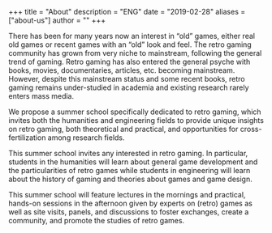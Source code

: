 +++
title = "About"
description = "ENG"
date = "2019-02-28"
aliases = ["about-us"]
author = ""
+++

There has been for many years now an interest in “old” games, either real old games or recent games with an “old” look and feel. The retro gaming community has grown from very niche to mainstream, following the general trend of gaming. Retro gaming has also entered the general psyche with books, movies, documentaries, articles, etc. becoming mainstream. However, despite this mainstream status and some recent books, retro gaming remains under-studied in academia and existing research rarely enters mass media. 

We propose a summer school specifically dedicated to retro gaming, which invites both the humanities and engineering fields to provide unique insights on retro gaming, both theoretical and practical, and opportunities for cross-fertilization among research fields. 

This summer school invites any interested in retro gaming. In particular, students in the humanities will learn about general game development and the particularities of retro games while students in engineering will learn about the history of gaming and theories about games and game design. 

This summer school will feature lectures in the mornings and practical, hands-on sessions in the afternoon given by experts on (retro) games as well as site visits, panels, and discussions to foster exchanges, create a community, and promote the studies of retro games. 
